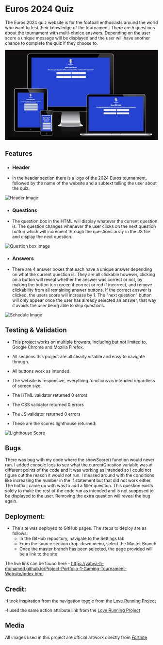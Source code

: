 # Euros 2024 Quiz

The Euros 2024 quiz website is for the football enthusiasts around the world who want to test their knowledge of the tournament. There are 5 questions about the tournament with multi-choice answers. Depending on the user score a unique message will be displayed and the user will have another chance to complete the quiz if they choose to.

![Responsive Image](assets/images/Responsive.png)

## Features

- ### Header 
   
- In the header section there is a logo of the 2024 Euros tournament, followed by the name of the website and a subtext telling the user about the quiz.

![Header Image](assets/images/Nav.png)
      
- ### Questions
  
- The question box in the HTML will display whatever the current question is. The question changes whenever the user clicks on the next question button which will increment through the questions array in the JS file and display the next question.

![Question box Image](assets/images/About.png)
      
- ### Answers
  
- There are 4 answer boxes that each have a unique answer depending on what the current question is. They are all clickable however, clicking on a button will reveal whether the answer was correct or not, by making the button turn green if correct or red if incorrect, and remove clickability from all remaining answer buttons. If the correct answer is clicked, the users score will increase by 1. The "next question" button will only appear once the user has already selected an answer, that way it avoids the user being able to skip questions.

![Schedule Image](assets/images/Schedule.png)

## Testing & Validation

- This project works on multiple browers, including but not limited to, Google Chrome and Mozilla Firefox.

- All sections this project are all clearly visable and easy to navigate through.

- All buttons work as intended.

- The website is responsive, everything functions as intended regardless of screen size.

- The HTML validator returned 0 errors

- The CSS validator returned 0 errors

- The JS validator returned 0 errors

- These are the scores lighthouse returned:

![Lighthouse Score](assets/images/Lighthouse(2).png)
    
## Bugs
    
There was bug with my code where the showScore() function would never run. I added console logs to see what the currentQuestion variable was at different points of the code and it was working as intended so I could not figure out the reason it would not run. I messed around with the conditions like increasing the number in the if statement but that did not work either. The hotfix I came up with was to add a filler question. This question exists solely to make the rest of the code run as intended and is not supposed to be displayed to the user. Removing the extra question will reveal the bug again.

## Deployment:

- The site was deployed to GitHub pages. The steps to deploy are as follows: 
  - In the GitHub repository, navigate to the Settings tab 
  - From the source section drop-down menu, select the Master Branch
  - Once the master branch has been selected, the page provided will be a link to the site

The live link can be found here - https://yahya-h-mohamed.github.io/Project-Portfolio-1-Gaming-Tournament-Website/index.html

## Credit:

-I took inspiration from the navigation toggle from the   [Love Running Project](https://github.com/Code-Institute-Solutions/love-running-v3/tree/main) 

-I used the same action attribute link from the [Love Running Project](https://github.com/Code-Institute-Solutions/love-running-v3/tree/main) 


## Media

All images used in this project are official artwork directly from [Fortnite](https://www.fortnite.com/) 

